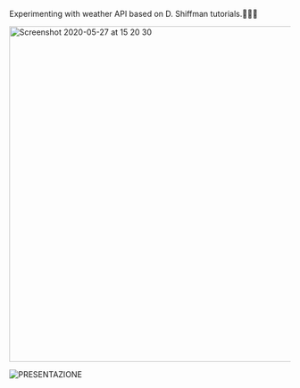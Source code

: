 Experimenting with weather API based on D. Shiffman tutorials.🖖🙇‍♂️

<img width="602" alt="Screenshot 2020-05-27 at 15 20 30" src="https://user-images.githubusercontent.com/67789249/115875017-16f84480-a445-11eb-8be1-eed3bdeb62a4.png">

![PRESENTAZIONE](https://user-images.githubusercontent.com/67789249/115031087-13564200-9ec8-11eb-84aa-ed76b9d89db3.jpg)

